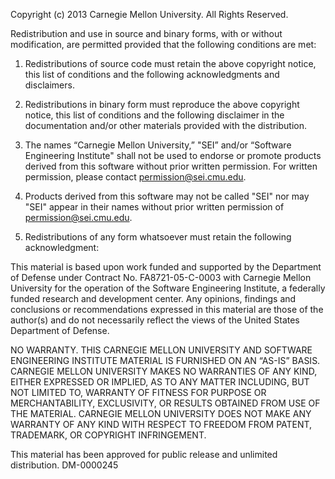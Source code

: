 Copyright (c) 2013 Carnegie Mellon University.
All Rights Reserved.

Redistribution and use in source and binary forms, with or without modification, are permitted provided that the following conditions are met:

1. Redistributions of source code must retain the above copyright notice, this list of conditions and the following acknowledgments and disclaimers.

2. Redistributions in binary form must reproduce the above copyright notice, this list of conditions and the following disclaimer in the documentation and/or other materials provided with the distribution.

3. The names “Carnegie Mellon University,” "SEI” and/or “Software Engineering Institute" shall not be used to endorse or promote products derived from this software without prior written permission. For written permission, please contact permission@sei.cmu.edu.

4. Products derived from this software may not be called "SEI" nor may "SEI" appear in their names without prior written permission of permission@sei.cmu.edu.

5. Redistributions of any form whatsoever must retain the following acknowledgment:

This material is based upon work funded and supported by the Department of Defense under Contract No. FA8721-05-C-0003 with Carnegie Mellon University for the operation of the Software Engineering Institute, a federally funded research and development center.
Any opinions, findings and conclusions or recommendations expressed in this material are those of the author(s) and do not necessarily reflect the views of the United States Department of Defense.

NO WARRANTY. THIS CARNEGIE MELLON UNIVERSITY AND SOFTWARE ENGINEERING INSTITUTE MATERIAL IS FURNISHED ON AN “AS-IS” BASIS. CARNEGIE MELLON UNIVERSITY MAKES NO WARRANTIES OF ANY KIND, EITHER EXPRESSED OR IMPLIED, AS TO ANY MATTER INCLUDING, BUT NOT LIMITED TO, WARRANTY OF FITNESS FOR PURPOSE OR MERCHANTABILITY, EXCLUSIVITY, OR RESULTS OBTAINED FROM USE OF THE MATERIAL. CARNEGIE MELLON UNIVERSITY DOES NOT MAKE ANY WARRANTY OF ANY KIND WITH RESPECT TO FREEDOM FROM PATENT, TRADEMARK, OR COPYRIGHT INFRINGEMENT.

This material has been approved for public release and unlimited distribution.
DM-0000245